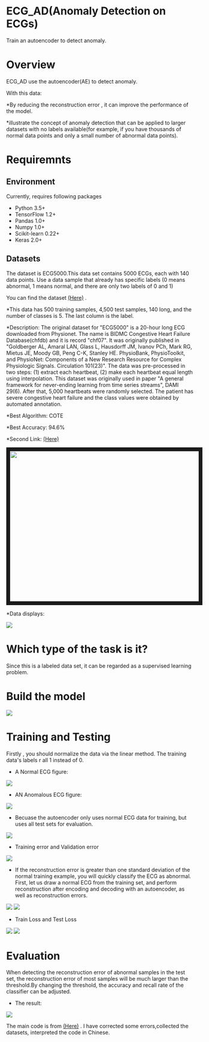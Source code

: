 # ECG_AD(Anomaly Detection on ECGs)

Train an autoencoder to detect anomaly.

# Overview

ECG_AD use the autoencoder(AE) to detect anomaly. 

With this data:

*By reducing the reconstruction error , it can improve the performance of the model.

*illustrate the concept of anomaly detection that can be applied to larger datasets with no labels available(for example, if you have thousands of normal data points and only a small number of abnormal data points).

# Requiremnts

## Environment

Currently, requires following packages
- Python 3.5+
- TensorFlow 1.2+
- Pandas 1.0+
- Numpy 1.0+
- Scikit-learn 0.22+
- Keras 2.0+

## Datasets

The dataset is ECG5000.This data set contains 5000 ECGs, each with 140 data points. Use a data sample that already has specific labels (0 means abnormal, 1 means normal, and there are only two labels of 0 and 1)

You can find the dataset [(Here)](http://www.timeseriesclassification.com/description.php?Dataset=ECG5000) .

*This data has 500 training samples, 4,500 test samples, 140 long, and the number of classes is 5. The last column is the label.

*Description: The original dataset for "ECG5000" is a 20-hour long ECG downloaded from Physionet. The name is BIDMC Congestive Heart Failure Database(chfdb) and it is record "chf07". It was originally published in "Goldberger AL, Amaral LAN, Glass L, Hausdorff JM, Ivanov PCh, Mark RG, Mietus JE, Moody GB, Peng C-K, Stanley HE. PhysioBank, PhysioToolkit, and PhysioNet: Components of a New Research Resource for Complex Physiologic Signals. Circulation 101(23)". The data was pre-processed in two steps: (1) extract each heartbeat, (2) make each heartbeat equal length using interpolation. This dataset was originally used in paper "A general framework for never-ending learning from time series streams", DAMI 29(6). After that, 5,000 heartbeats were randomly selected. The patient has severe congestive heart failure and the class values were obtained by automated annotation.

*Best Algorithm: COTE

*Best Accuracy: 94.6%

*Second Link: [(Here)](http://dl.acm.org/citation.cfm?id=2833467) 

<p align="center">
    <a href="http://www.timeseriesclassification.com/images/datasets" target="_blank"> <img src="http://www.timeseriesclassification.com/images/datasets/ECG5000.png"
 width="600" height="400" border="10" /></a>
</p>

*Data displays:

<img src="https://github.com/kanesp/ECG_AD/blob/main/data/pic/dataset.png?raw=true">

# Which type of the task is it? 

Since this is a labeled data set, it can be regarded as a supervised learning problem. 

# Build the model
<img src="https://github.com/kanesp/ECG_AD/blob/main/data/pic/model.png?raw=true">

# Training and Testing
Firstly , you should normalize the data via the linear method. The training data's labels r all  1 instead of 0.

* A Normal ECG figure:
<img src="https://github.com/kanesp/ECG_AD/blob/main/data/pic/A%20normal%20ECG.png?raw=true">

* AN Anomalous ECG figure:
<img src="https://github.com/kanesp/ECG_AD/blob/main/data/pic/An%20anomalous%20ECG.png?raw=true">


* Becuase the autoencoder only uses normal ECG data for training, but uses all test sets for evaluation.
<img src="https://github.com/kanesp/ECG_AD/blob/main/data/pic/training_only_train%20set.png?raw=true">

* Training error and Validation error
<img src="https://github.com/kanesp/ECG_AD/blob/main/data/pic/train_validation.png?raw=true">

* If the reconstruction error is greater than one standard deviation of the normal training example, you will quickly classify the ECG as abnormal. First, let us draw a normal
ECG from the training set, and perform reconstruction after encoding and decoding with an autoencoder, as well as reconstruction errors.

<img src="https://github.com/kanesp/ECG_AD/blob/main/data/pic/reconstruction%20error.png?raw=true">

<img src="https://github.com/kanesp/ECG_AD/blob/main/data/pic/anomalous%20reconstruction%20error.png?raw=true">

* Train Loss and Test Loss
<img src="https://github.com/kanesp/ECG_AD/blob/main/data/pic/Train%20Loss.png?raw=true">

<img src="https://github.com/kanesp/ECG_AD/blob/main/data/pic/Test%20Loss.png?raw=true">

# Evaluation
  When detecting the reconstruction error of abnormal samples in the test set, the reconstruction error of most samples will be much larger than the threshold.By changing the threshold, the accuracy and recall rate of the classifier can be adjusted.
  
* The result:
<img src="https://github.com/kanesp/ECG_AD/blob/main/data/pic/evaluation.png?raw=true"> 

The main code is from [(Here)](https://www.kaggle.com/mineshjethva/ecg-anomaly-detection) . 
I have corrected some errors,collected the datasets, interpreted the code in Chinese.
